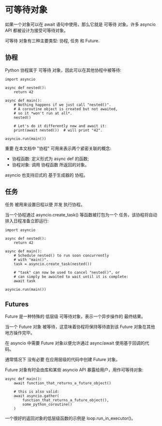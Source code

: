 # 可等待对象
如果一个对象可以在 await 语句中使用，那么它就是 可等待 对象。许多 asyncio API 都被设计为接受可等待对象。

可等待 对象有三种主要类型: 协程, 任务 和 Future.

## 协程
Python 协程属于 可等待 对象，因此可以在其他协程中被等待:
```
import asyncio

async def nested():
    return 42

async def main():
    # Nothing happens if we just call "nested()".
    # A coroutine object is created but not awaited,
    # so it *won't run at all*.
    nested()

    # Let's do it differently now and await it:
    print(await nested())  # will print "42".

asyncio.run(main())
```

重要 在本文档中 "协程" 可用来表示两个紧密关联的概念:

+ 协程函数: 定义形式为 async def 的函数;
+ 协程对象: 调用 协程函数 所返回的对象。

asyncio 也支持旧式的 基于生成器的 协程。

## 任务
任务 被用来设置日程以便 并发 执行协程。

当一个协程通过 asyncio.create_task() 等函数被打包为一个 任务，该协程将自动排入日程准备立即运行:
```
import asyncio

async def nested():
    return 42

async def main():
    # Schedule nested() to run soon concurrently
    # with "main()".
    task = asyncio.create_task(nested())

    # "task" can now be used to cancel "nested()", or
    # can simply be awaited to wait until it is complete:
    await task

asyncio.run(main())
```
## Futures
Future 是一种特殊的 低层级 可等待对象，表示一个异步操作的 最终结果。

当一个 Future 对象 被等待，这意味着协程将保持等待直到该 Future 对象在其他地方操作完毕。

在 asyncio 中需要 Future 对象以便允许通过 async/await 使用基于回调的代码。

通常情况下 没有必要 在应用层级的代码中创建 Future 对象。

Future 对象有时会由库和某些 asyncio API 暴露给用户，用作可等待对象:
```
async def main():
    await function_that_returns_a_future_object()

    # this is also valid:
    await asyncio.gather(
        function_that_returns_a_future_object(),
        some_python_coroutine()
    )
```
一个很好的返回对象的低层级函数的示例是 loop.run_in_executor()。